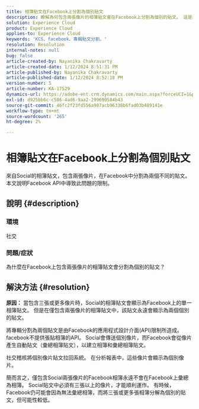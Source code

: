 ```yaml
---
title: 相簿貼文在Facebook上分割為個別貼文
description: 瞭解為何包含兩張像片的相簿貼文會在Facebook上分割為個別的貼文。 這是由於Facebook API的限制所導致。
solution: Experience Cloud
product: Experience Cloud
applies-to: Experience Cloud
keywords: 'KCS、facebook、專輯貼文分割、'
resolution: Resolution
internal-notes: null
bug: false
article-created-by: Nayanika Chakravarty
article-created-date: 1/12/2024 8:51:31 PM
article-published-by: Nayanika Chakravarty
article-published-date: 1/12/2024 8:52:18 PM
version-number: 5
article-number: KA-17529
dynamics-url: https://adobe-ent.crm.dynamics.com/main.aspx?forceUCI=1&pagetype=entityrecord&etn=knowledgearticle&id=2dac1858-8cb1-ee11-a569-6045bd0063aa
exl-id: d925bb6c-c586-4ad6-9aa2-299690584b43
source-git-commit: 46fc2f23fd556a987acb96338b6fad03b489141e
workflow-type: tm+mt
source-wordcount: '265'
ht-degree: 2%

---
```


# 相簿貼文在Facebook上分割為個別貼文


來自Social的相簿貼文，包含兩張像片，在Facebook中分割為兩個不同的貼文。 本文說明Facebook API中導致此問題的限制。

## 說明 {#description}


### <b>環境</b>

社交

### <b>問題/症狀</b>

為什麼在Facebook上包含兩張像片的相簿貼文會分割為個別的貼文？


## 解決方法 {#resolution}

<b>原因：</b>
當包含三張或更多像片時，Social的相簿貼文會顯示為Facebook上的單一相簿貼文。 但是在僅包含兩張像片的相簿貼文中，該貼文永遠會顯示為兩個個別的貼文。

將專輯分割為兩個貼文是由Facebook的應用程式設計介面(API)限制所造成。 facebook不提供張貼相簿的API。 Social會傳送個別像片，而Facebook會從像片產生自動貼文（彙總相簿貼文），以建立相簿和彙總相簿貼文。

社交稽核將個別像片貼文拉回系統。 在分析報表中，這些像片會顯示為個別像片。

簡而言之，僅包含Social兩張像片的Facebook相簿永遠不會在Facebook上彙總為相簿。 Social貼文中必須有三張以上的像片，才能順利運作。 有時候，Facebook仍可能會因為無法彙總相簿，而將三張或更多張相簿分解為個別的貼文，但可能性較低。
